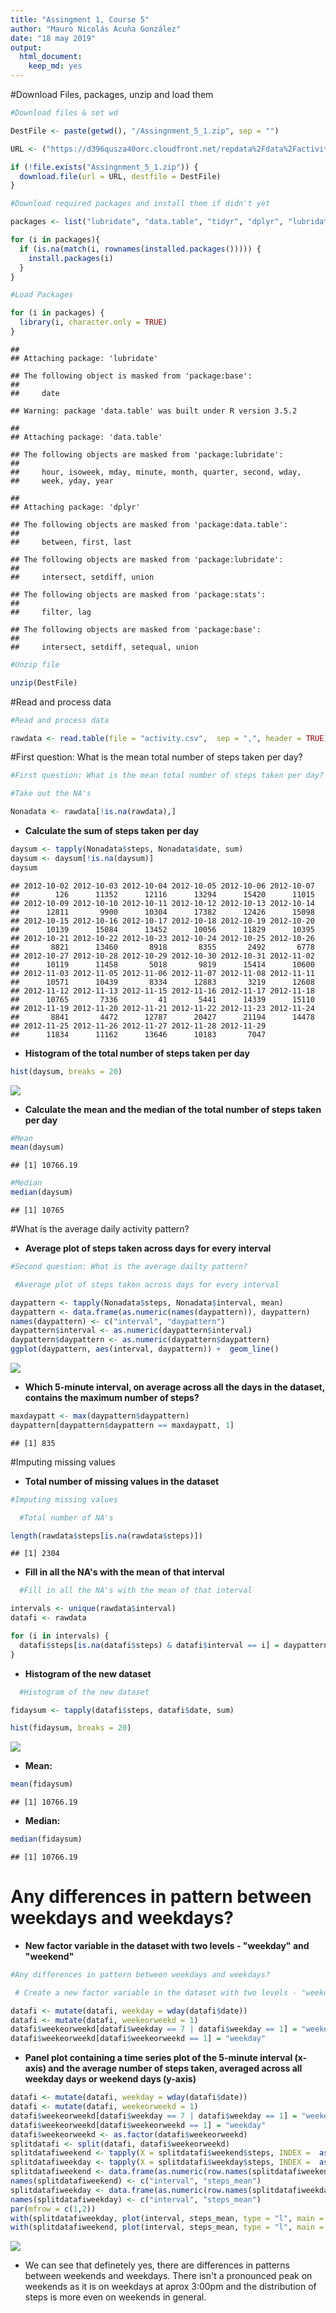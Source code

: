 ```yaml
---
title: "Assingment 1, Course 5"
author: "Mauro Nicolás Acuña González"
date: "18 may 2019"
output: 
  html_document: 
    keep_md: yes
---
```


#Download Files, packages, unzip and load them


```r
#Download files & set wd

DestFile <- paste(getwd(), "/Assingnment_5_1.zip", sep = "")

URL <- ("https://d396qusza40orc.cloudfront.net/repdata%2Fdata%2Factivity.zip")

if (!file.exists("Assingnment_5_1.zip")) {
  download.file(url = URL, destfile = DestFile)
}

#Download required packages and install them if didn't yet

packages <- list("lubridate", "data.table", "tidyr", "dplyr", "lubridate", "ggplot2")

for (i in packages){
  if (is.na(match(i, rownames(installed.packages())))) {
    install.packages(i)
  }
}

#Load Packages

for (i in packages) {
  library(i, character.only = TRUE)
}
```

```
## 
## Attaching package: 'lubridate'
```

```
## The following object is masked from 'package:base':
## 
##     date
```

```
## Warning: package 'data.table' was built under R version 3.5.2
```

```
## 
## Attaching package: 'data.table'
```

```
## The following objects are masked from 'package:lubridate':
## 
##     hour, isoweek, mday, minute, month, quarter, second, wday,
##     week, yday, year
```

```
## 
## Attaching package: 'dplyr'
```

```
## The following objects are masked from 'package:data.table':
## 
##     between, first, last
```

```
## The following objects are masked from 'package:lubridate':
## 
##     intersect, setdiff, union
```

```
## The following objects are masked from 'package:stats':
## 
##     filter, lag
```

```
## The following objects are masked from 'package:base':
## 
##     intersect, setdiff, setequal, union
```

```r
#Unzip file

unzip(DestFile)
```

#Read and process data


```r
#Read and process data

rawdata <- read.table(file = "activity.csv",  sep = ",", header = TRUE)
```

#First question: What is the mean total number of steps taken per day?


```r
#First question: What is the mean total number of steps taken per day?

#Take out the NA's

Nonadata <- rawdata[!is.na(rawdata),]
```

- **Calculate the sum of steps taken per day**


```r
daysum <- tapply(Nonadata$steps, Nonadata$date, sum)
daysum <- daysum[!is.na(daysum)]
daysum
```

```
## 2012-10-02 2012-10-03 2012-10-04 2012-10-05 2012-10-06 2012-10-07 
##        126      11352      12116      13294      15420      11015 
## 2012-10-09 2012-10-10 2012-10-11 2012-10-12 2012-10-13 2012-10-14 
##      12811       9900      10304      17382      12426      15098 
## 2012-10-15 2012-10-16 2012-10-17 2012-10-18 2012-10-19 2012-10-20 
##      10139      15084      13452      10056      11829      10395 
## 2012-10-21 2012-10-22 2012-10-23 2012-10-24 2012-10-25 2012-10-26 
##       8821      13460       8918       8355       2492       6778 
## 2012-10-27 2012-10-28 2012-10-29 2012-10-30 2012-10-31 2012-11-02 
##      10119      11458       5018       9819      15414      10600 
## 2012-11-03 2012-11-05 2012-11-06 2012-11-07 2012-11-08 2012-11-11 
##      10571      10439       8334      12883       3219      12608 
## 2012-11-12 2012-11-13 2012-11-15 2012-11-16 2012-11-17 2012-11-18 
##      10765       7336         41       5441      14339      15110 
## 2012-11-19 2012-11-20 2012-11-21 2012-11-22 2012-11-23 2012-11-24 
##       8841       4472      12787      20427      21194      14478 
## 2012-11-25 2012-11-26 2012-11-27 2012-11-28 2012-11-29 
##      11834      11162      13646      10183       7047
```

- **Histogram of the total number of steps taken per day**


```r
hist(daysum, breaks = 20)
```

![](PA1_template_files/figure-html/unnamed-chunk-5-1.png)<!-- -->

- **Calculate the mean and the median of the total number of steps taken per day**


```r
#Mean
mean(daysum)
```

```
## [1] 10766.19
```

```r
#Median
median(daysum)
```

```
## [1] 10765
```

#What is the average daily activity pattern?

- **Average plot of steps taken across days for every interval**


```r
#Second question: What is the average dailty pattern?

 #Average plot of steps taken across days for every interval

daypattern <- tapply(Nonadata$steps, Nonadata$interval, mean)
daypattern <- data.frame(as.numeric(names(daypattern)), daypattern)
names(daypattern) <- c("interval", "daypattern")
daypattern$interval <- as.numeric(daypattern$interval)
daypattern$daypattern <- as.numeric(daypattern$daypattern)
ggplot(daypattern, aes(interval, daypattern)) +  geom_line()
```

![](PA1_template_files/figure-html/unnamed-chunk-7-1.png)<!-- -->

- **Which 5-minute interval, on average across all the days in the dataset, contains the maximum number of steps?**


```r
maxdaypatt <- max(daypattern$daypattern)
daypattern[daypattern$daypattern == maxdaypatt, 1]
```

```
## [1] 835
```

#Imputing missing values

- **Total number of missing values in the dataset** 


```r
#Imputing missing values

  #Total number of NA's

length(rawdata$steps[is.na(rawdata$steps)])
```

```
## [1] 2304
```

- **Fill in all the NA's with the mean of that interval**


```r
  #Fill in all the NA's with the mean of that interval

intervals <- unique(rawdata$interval)
datafi <- rawdata

for (i in intervals) {
  datafi$steps[is.na(datafi$steps) & datafi$interval == i] = daypattern[daypattern$interval == i,2]
}
```

- **Histogram of the new dataset**


```r
  #Histogram of the new dataset

fidaysum <- tapply(datafi$steps, datafi$date, sum)

hist(fidaysum, breaks = 20)
```

![](PA1_template_files/figure-html/unnamed-chunk-11-1.png)<!-- -->

- **Mean:**


```r
mean(fidaysum)
```

```
## [1] 10766.19
```

- **Median:**


```r
median(fidaysum)
```

```
## [1] 10766.19
```

# Any differences in pattern between weekdays and weekdays?

- **New factor variable in the dataset with two levels - "weekday" and "weekend"**


```r
#Any differences in pattern between weekdays and weekdays?

 # Create a new factor variable in the dataset with two levels - "weekday" and "weekend"      indicating whether a given date is a weekday or weekend day.

datafi <- mutate(datafi, weekday = wday(datafi$date))
datafi <- mutate(datafi, weekeorweekd = 1)
datafi$weekeorweekd[datafi$weekday == 7 | datafi$weekday == 1] = "weekend"
datafi$weekeorweekd[datafi$weekeorweekd == 1] = "weekday"
```
 
- **Panel plot containing a time series plot of the 5-minute interval (x-axis) and the average number of steps taken, averaged across all weekday days or weekend days (y-axis)**


```r
datafi <- mutate(datafi, weekday = wday(datafi$date))
datafi <- mutate(datafi, weekeorweekd = 1)
datafi$weekeorweekd[datafi$weekday == 7 | datafi$weekday == 1] = "weekend"
datafi$weekeorweekd[datafi$weekeorweekd == 1] = "weekday"
datafi$weekeorweekd <- as.factor(datafi$weekeorweekd)
splitdatafi <- split(datafi, datafi$weekeorweekd)
splitdatafiweekend <- tapply(X = splitdatafi$weekend$steps, INDEX =  as.factor(splitdatafi$weekend$interval),FUN = mean)
splitdatafiweekday <- tapply(X = splitdatafi$weekday$steps, INDEX =  as.factor(splitdatafi$weekday$interval),FUN = mean)
splitdatafiweekend <- data.frame(as.numeric(row.names(splitdatafiweekend)), splitdatafiweekend)
names(splitdatafiweekend) <- c("interval", "steps_mean")
splitdatafiweekday <- data.frame(as.numeric(row.names(splitdatafiweekday)), splitdatafiweekday)
names(splitdatafiweekday) <- c("interval", "steps_mean")
par(mfrow = c(1,2))
with(splitdatafiweekday, plot(interval, steps_mean, type = "l", main = "Weekdays"))
with(splitdatafiweekend, plot(interval, steps_mean, type = "l", main = "Weekends"))
```

![](PA1_template_files/figure-html/unnamed-chunk-15-1.png)<!-- -->

- We can see that definetely yes, there are differences in patterns between weekends and weekdays. There isn't a pronounced peak on weekends as it is on weekdays at aprox 3:00pm and the distribution of steps is more even on weekends in general.
